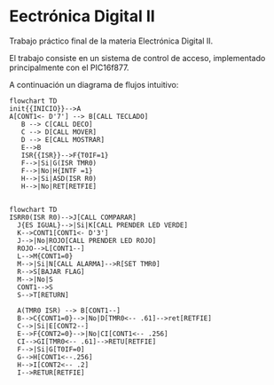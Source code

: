 # Eectrónica Digital II
Trabajo práctico final de la materia Electrónica Digital II.

El trabajo consiste en un sistema de control de acceso, implementado principalmente con el PIC16f877.

A continuación un diagrama de flujos intuitivo:


 ```mermaid
flowchart TD
init{{INICIO}}-->A
A[CONT1<- D'7'] --> B[CALL TECLADO]
    B --> C[CALL DECO]
    C --> D[CALL MOVER]
    D --> E[CALL MOSTRAR]
    E-->B
    ISR{{ISR}}-->F{T0IF=1}
    F-->|Si|G(ISR TMR0)
    F-->|No|H{INTF =1}
    H-->|Si|ASD(ISR R0)
    H-->|No|RET[RETFIE]
    
 ```
 
  ```mermaid
  flowchart TD
 ISRR0(ISR R0)-->J[CALL COMPARAR]
    J{ES IGUAL}-->|Si|K[CALL PRENDER LED VERDE]
    K-->CONT1[CONT1<- D'3']
    J-->|No|ROJO[CALL PRENDER LED ROJO]
    ROJO-->L[CONT1--]
    L-->M{CONT1=0}
    M-->|Si|N[CALL ALARMA]-->R[SET TMR0]
    R-->S[BAJAR FLAG]
    M-->|No|S
    CONT1-->S
    S-->T[RETURN]
    
    A(TMR0 ISR) --> B[CONT1--]
    B-->C{CONT1=0}-->|No|D[TMR0<-- .61]-->ret[RETFIE]
    C-->|Si|E[CONT2--]
    E-->F{CONT2=0}-->|No|CI[CONT1<-- .256]
    CI-->GI[TMR0<-- .61]-->RETU[RETFIE]
    F-->|Si|G[T0IF=0]
    G-->H[CONT1<--.256]
    H-->I[CONT2<-- .2]
    I-->RETUR[RETFIE]
   
  ```

